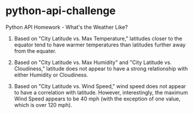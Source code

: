 # python-api-challenge
Python API Homework - What's the Weather Like?

1) Based on "City Latitude vs. Max Temperature," latitudes closer to the equator tend to have warmer temperatures than latitudes further away from the equater. 

2) Based on "City Latitude vs. Max Humidity" and "City Latitude vs. Cloudiness," latitude does not appear to have a strong relationship with either Humidity or Cloudiness. 

3) Based on "City Latitude vs. Wind Speed," wind speed does not appear to have a correlation with latitude. However, interestingly, the maximum Wind Speed appears to be 40 mph (with the exception of one value, which is over 120 mph). 
